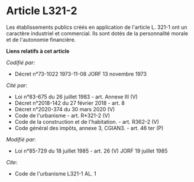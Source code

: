 # Article L321-2

Les établissements publics créés en application de l'article L. 321-1 ont un caractère industriel et commercial. Ils sont
dotés de la personnalité morale et de l'autonomie financière.

**Liens relatifs à cet article**

_Codifié par_:

  - Décret n°73-1022 1973-11-08 JORF 13 novembre 1973

_Cité par_:

  - Loi n°83-675 du 26 juillet 1983 - art. Annexe III (V)
  - Décret n°2018-142 du 27 février 2018 - art. 8
  - Décret n°2020-374 du 30 mars 2020 (V)
  - Code de l'urbanisme - art. R*321-2 (V)
  - Code de la construction et de l'habitation. - art. R362-2 (V)
  - Code général des impôts, annexe 3, CGIAN3. - art. 46 ter (P)

_Modifié par_:

  - Loi n°85-729 du 18 juillet 1985 - art. 26 (V) JORF 19 juillet 1985

_Cite_:

  - Code de l'urbanisme L321-1 AL. 1
